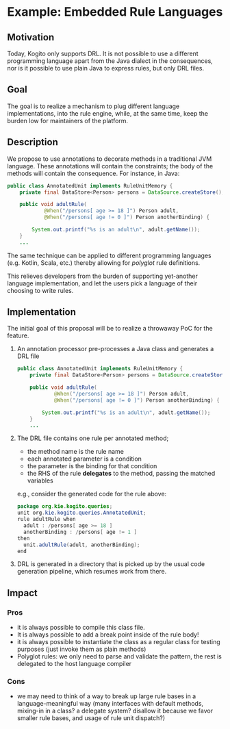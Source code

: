 # Example: Embedded Rule Languages

## Motivation

Today, Kogito only supports DRL. It is not possible to use a different
programming language apart from the Java dialect in the consequences, 
nor is it possible to use plain Java to express rules, but only DRL files.

## Goal

The goal is to realize a mechanism to plug different language implementations,
into the rule engine, while, at the same time, keep the burden low for maintainers
of the platform.

## Description

We propose to use annotations to decorate methods in a traditional JVM language. 
These annotations will contain the constraints; the body of the methods
will contain the consequence. For instance, in Java:

```java
public class AnnotatedUnit implements RuleUnitMemory {
	private final DataStore<Person> persons = DataSource.createStore();

	public void adultRule(
	        @When("/persons[ age >= 18 ]") Person adult,
	        @When("/persons[ age != 0 ]") Person anotherBinding) {

	    System.out.printf("%s is an adult\n", adult.getName());
	}
	...
```

The same technique can be applied to different programming languages
(e.g. Kotlin, Scala, etc.) thereby allowing for _polyglot_ rule definitions.

This relieves developers from the burden of supporting yet-another
language implementation, and let the users pick a language of their choosing
to write rules.

## Implementation

The initial goal of this proposal will be to realize a throwaway PoC for the feature.

1. An annotation processor pre-processes a Java class and generates a DRL file

	```java
	public class AnnotatedUnit implements RuleUnitMemory {
		private final DataStore<Person> persons = DataSource.createStore();

		public void adultRule(
		        @When("/persons[ age >= 18 ]") Person adult,
		        @When("/persons[ age != 0 ]") Person anotherBinding) {

		    System.out.printf("%s is an adult\n", adult.getName());
		}
		...
	```

2. The DRL file contains one rule per annotated method;

	- the method name is the rule name
	- each annotated parameter is a condition
	- the parameter is the binding for that condition  
	- the RHS of the rule **delegates** to the method,
      passing the matched variables

	e.g., consider the generated code for the rule above:

	```java
	package org.kie.kogito.queries;
	unit org.kie.kogito.queries.AnnotatedUnit;
	rule adultRule when
	  adult : /persons[ age >= 18 ]
	  anotherBinding : /persons[ age != 1 ]
	then
	  unit.adultRule(adult, anotherBinding);
	end
	```

3. DRL is generated in a directory that is picked up by the usual
  code generation pipeline, which resumes work from there.


## Impact

### Pros

- it is always possible to compile this class file. 
- It is always possible to add a break point inside of the rule body!
- it is always possible to instantiate the class as a regular class 
  for testing purposes (just invoke them as plain methods)
- Polyglot rules: we only need to parse and validate the pattern, the rest is
  delegated to the host language compiler


### Cons

- we may need to think of a way to break up large rule bases 
in a language-meaningful way (many interfaces with default methods, 
mixing-in in a class? a delegate system? disallow it because we favor smaller 
rule bases, and usage of rule unit dispatch?)




